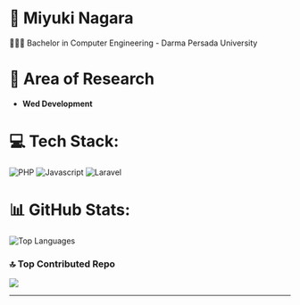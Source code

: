 # 👻 Miyuki Nagara

👩🏻‍🎓 Bachelor in Computer Engineering - Darma Persada University

# 🌱 Area of Research

- **Wed Development**

# 💻 Tech Stack:

![PHP](https://img.shields.io/badge/php-black?style=for-the-badge&logo=php&logoColor=purple)
![Javascript](https://img.shields.io/badge/javascript-black?style=for-the-badge&logo=javascript&logoColor=yellow)
![Laravel](https://img.shields.io/badge/laravel-black?style=for-the-badge&logo=laravel&logoColor=red)

# 📊 GitHub Stats:

![Top Languages](https://github-readme-stats.vercel.app/api/top-langs/?username=naagaraa&theme=dark&hide_border=false&include_all_commits=false&count_private=true&layout=compact&cache=off)

### 🔝 Top Contributed Repo

![](https://github-contributor-stats.vercel.app/api?username=naagaraa&limit=5&theme=dark&combine_all_yearly_contributions=true)

---
